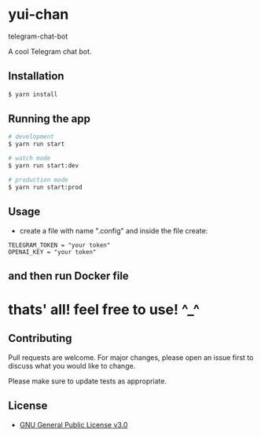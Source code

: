 # yui-chan
telegram-chat-bot

A cool Telegram chat bot.

## Installation

```bash
$ yarn install
```

## Running the app

```bash
# development
$ yarn run start

# watch mode
$ yarn run start:dev

# production mode
$ yarn run start:prod
```

## Usage
- create a file with name ".config" and inside the file create:
```
TELEGRAM_TOKEN = "your token"
OPENAI_KEY = "your token"

```
## and then run Docker file

# thats' all! feel free to use! ^_^

## Contributing

Pull requests are welcome. For major changes, please open an issue first
to discuss what you would like to change.

Please make sure to update tests as appropriate.

## License

- [GNU General Public License v3.0](https://choosealicense.com/licenses/gpl-3.0/)
